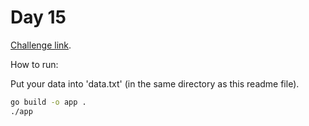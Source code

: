 # Day 15

[Challenge link](https://adventofcode.com/2022/day/15).

How to run:

Put your data into 'data.txt' (in the same directory as this readme file).

```sh
go build -o app .
./app
```